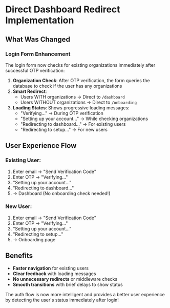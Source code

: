 # Direct Dashboard Redirect Implementation

## What Was Changed

### Login Form Enhancement
The login form now checks for existing organizations immediately after successful OTP verification:

1. **Organization Check**: After OTP verification, the form queries the database to check if the user has any organizations
2. **Smart Redirect**: 
   - Users WITH organizations → Direct to `/dashboard`
   - Users WITHOUT organizations → Direct to `/onboarding`
3. **Loading States**: Shows progressive loading messages:
   - "Verifying..." → During OTP verification
   - "Setting up your account..." → While checking organizations
   - "Redirecting to dashboard..." → For existing users
   - "Redirecting to setup..." → For new users

## User Experience Flow

### Existing User:
1. Enter email → "Send Verification Code"
2. Enter OTP → "Verifying..."
3. "Setting up your account..."
4. "Redirecting to dashboard..."
5. → Dashboard (No onboarding check needed!)

### New User:
1. Enter email → "Send Verification Code"
2. Enter OTP → "Verifying..."
3. "Setting up your account..."
4. "Redirecting to setup..."
5. → Onboarding page

## Benefits
- **Faster navigation** for existing users
- **Clear feedback** with loading messages
- **No unnecessary redirects** or middleware checks
- **Smooth transitions** with brief delays to show status

The auth flow is now more intelligent and provides a better user experience by detecting the user's status immediately after login!
